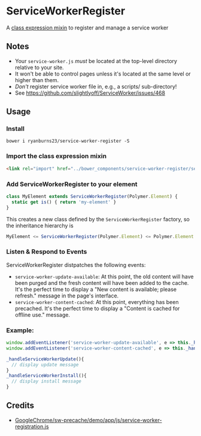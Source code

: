 # ServiceWorkerRegister

A [class expression mixin](https://www.polymer-project.org/2.0/docs/devguide/custom-elements#mixins) to register and manage a service worker

## Notes
- Your `service-worker.js` *must* be located at the top-level directory relative to your site.
- It won't be able to control pages unless it's located at the same level or higher than them.
- *Don't* register service worker file in, e.g., a scripts/ sub-directory!
- See https://github.com/slightlyoff/ServiceWorker/issues/468

## Usage 

### Install
`bower i ryanburns23/service-worker-register -S`

### Import the class expression mixin
```html
<link rel="import" href="../bower_components/service-worker-register/service-worker-register.html">
```

### Add ServiceWorkerRegister to your element
```javascript
class MyElement extends ServiceWorkerRegister(Polymer.Element) {
  static get is() { return 'my-element' }
}
```
This creates a new class defined by the `ServiceWorkerRegister` factory, so the inheritance hierarchy is
```javascript
MyElement <= ServiceWorkerRegister(Polymer.Element) <= Polymer.Element
```

### Listen & Respond to Events
ServiceWorkerRegister distpatches the following events: 
- `service-worker-update-available`: At this point, the old content will have been purged and the fresh content will have been added to the cache. It's the perfect time to display a "New content is available; please refresh." message in the page's interface.
- `service-worker-content-cached`: At this point, everything has been precached. It's the perfect time to display a "Content is cached for offline use." message.

### Example:
```javascript
window.addEventListener('service-worker-update-available', e => this._handleServiceWorkerUpdate(e));
window.addEventListener('service-worker-content-cached', e => this._handleServiceWorkerInstall(e));

_handleServiceWorkerUpdate(){
  // display update message
}
_handleServiceWorkerInstall(){
  // display install message
}
```

## Credits
- [GoogleChrome/sw-precache/demo/app/js/service-worker-registration.js](https://github.com/GoogleChrome/sw-precache/blob/master/demo/app/js/service-worker-registration.js)